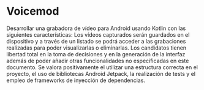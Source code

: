 # Voicemod

Desarrollar una grabadora de vídeo para Android usando Kotlin con las siguientes
características:
Los vídeos capturados serán guardados en el dispositivo y a través de un listado se podrá
acceder a las grabaciones realizadas para poder visualizarlas o eliminarlas.
Los candidatos tienen libertad total en la toma de decisiones y en la generación de la
interfaz además de poder añadir otras funcionalidades no especificadas en este documento.
Se valora positivamente el utilizar una estructura correcta en el proyecto, el uso de
bibliotecas Android Jetpack, la realización de tests y el empleo de frameworks de inyección
de dependencias.
